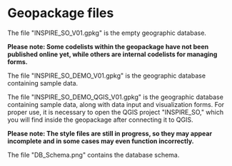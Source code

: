 # Geopackage files



The file "INSPIRE_SO_V01.gpkg" is the empty geographic database.

**Please note: Some codelists within the geopackage have not been published online yet, while others are internal codelists for managing forms.**

The file "INSPIRE_SO_DEMO_V01.gpkg" is the geographic database containing sample data.

The file "INSPIRE_SO_DEMO_QGIS_V01.gpkg" is the geographic database containing sample data, along with data input and visualization forms.
For proper use, it is necessary to open the QGIS project "INSPIRE_SO," which you will find inside the geopackage after connecting it to QGIS. 

**Please note: The style files are still in progress, so they may appear incomplete and in some cases may even function incorrectly.**

The file "DB_Schema.png" contains the database schema.
